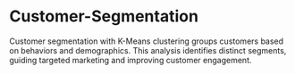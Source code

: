 # Customer-Segmentation
Customer segmentation with K-Means clustering groups customers based on behaviors and demographics. This analysis identifies distinct segments, guiding targeted marketing and improving customer engagement.
